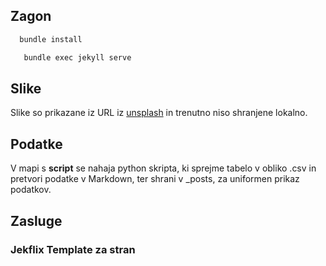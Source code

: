 ## Zagon

```bash
  bundle install
```

```bash
   bundle exec jekyll serve
```

## Slike

Slike so prikazane iz  URL iz [unsplash](https://unsplash.com) in trenutno niso shranjene lokalno.


## Podatke

V mapi s **script** se nahaja python skripta, ki sprejme tabelo v obliko .csv in pretvori podatke v Markdown, ter shrani v _posts, za uniformen prikaz podatkov.

## Zasluge
### Jekflix Template za stran